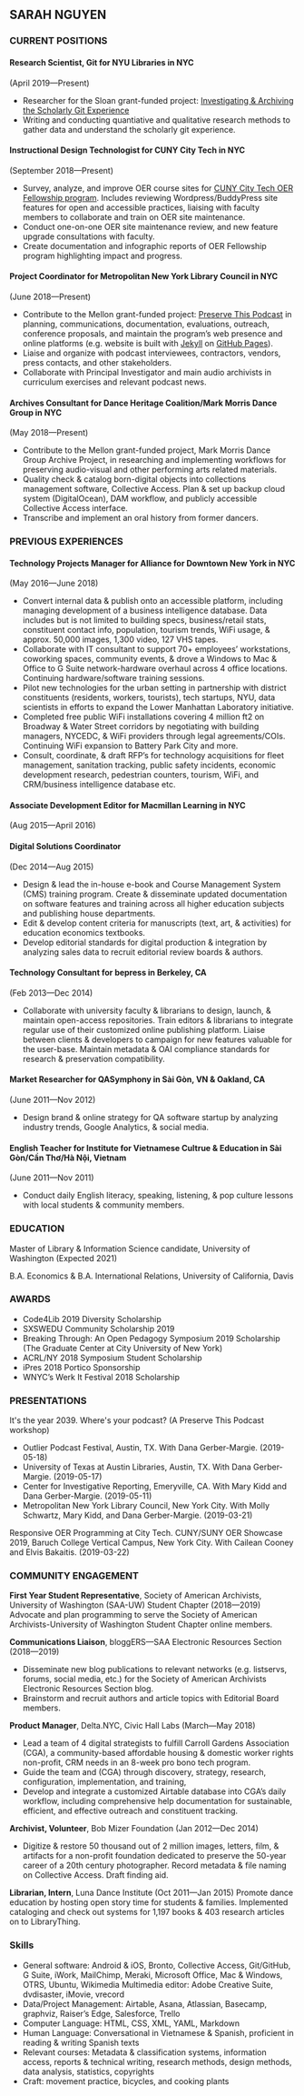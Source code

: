 ## SARAH NGUYEN

### CURRENT POSITIONS

#### Research Scientist, Git for NYU Libraries in NYC 
(April 2019—Present)
* Researcher for the Sloan grant-funded project: [Investigating & Archiving the Scholarly Git Experience](https://investigating-archiving-git.gitlab.io/)
* Writing and conducting quantiative and qualitative research methods to gather data and understand the scholarly git experience.

#### Instructional Design Technologist for CUNY City Tech in NYC
(September 2018—Present)
* Survey, analyze, and improve OER course sites for [CUNY City Tech OER Fellowship program](https://libguides.citytech.cuny.edu/c.php?g=292847&p=5872756). Includes reviewing Wordpress/BuddyPress site features for open and accessible practices, liaising with faculty members to collaborate and train on OER site maintenance.
* Conduct one-on-one OER site maintenance review, and new feature upgrade consultations with faculty.
* Create documentation and infographic reports of OER Fellowship program highlighting impact and progress.

#### Project Coordinator for Metropolitan New York Library Council in NYC
(June 2018—Present)
* Contribute to the Mellon grant-funded project: [Preserve This Podcast](http://preservethispodcast.org/) in planning, communications, documentation, evaluations, outreach, conference proposals, and maintain the program’s web presence and online platforms (e.g. website is built with [Jekyll](https://jekyllrb.com/) on [GitHub Pages](https://pages.github.com/)).
* Liaise and organize with podcast interviewees, contractors, vendors, press contacts, and other stakeholders.
* Collaborate with Principal Investigator and main audio archivists in curriculum exercises and relevant podcast news.

#### Archives Consultant for Dance Heritage Coalition/Mark Morris Dance Group in NYC
(May 2018—Present)
* Contribute to the Mellon grant-funded project, Mark Morris Dance Group Archive Project, in researching and implementing workflows for preserving audio-visual and other performing arts related materials.
* Quality check & catalog born-digital objects into collections management software, Collective Access.
Plan & set up backup cloud system (DigitalOcean), DAM workflow, and publicly accessible Collective Access interface. 
* Transcribe and implement an oral history from former dancers.

### PREVIOUS EXPERIENCES

#### Technology Projects Manager for Alliance for Downtown New York in NYC
(May 2016—June 2018)
* Convert internal data & publish onto an accessible platform, including managing development of a business intelligence database. Data includes but is not limited to building specs, business/retail stats, constituent contact info, population, tourism trends, WiFi usage, & approx. 50,000 images, 1,300 video, 127 VHS tapes.
* Collaborate with IT consultant to support 70+ employees’ workstations, coworking spaces, community events, & drove a Windows to Mac & Office to G Suite network-hardware overhaul across 4 office locations. Continuing hardware/software training sessions.
* Pilot new technologies for the urban setting in partnership with district constituents (residents, workers, tourists), tech startups, NYU, data scientists in efforts to expand the Lower Manhattan Laboratory initiative. 
* Completed free public WiFi installations covering 4 million ft2 on Broadway & Water Street corridors by negotiating with building managers, NYCEDC, & WiFi providers through legal agreements/COIs. Continuing WiFi expansion to Battery Park City and more. 
* Consult, coordinate, & draft RFP’s for technology acquisitions for fleet management, sanitation tracking, public safety incidents, economic development research, pedestrian counters, tourism, WiFi, and CRM/business intelligence database etc.

#### Associate Development Editor for Macmillan Learning in NYC
(Aug 2015—April 2016)
#### Digital Solutions Coordinator
(Dec 2014—Aug 2015)
* Design & lead the in-house e-book and Course Management System (CMS) training program. Create & disseminate updated documentation on software features and training across all higher education subjects and publishing house departments.
* Edit & develop content criteria for manuscripts (text, art, & activities) for education economics textbooks.
* Develop editorial standards for digital production & integration by analyzing sales data to recruit editorial review boards & authors. 
 
#### Technology Consultant for bepress in Berkeley, CA
(Feb 2013—Dec 2014)
* Collaborate with university faculty & librarians to design, launch, & maintain open-access repositories. Train editors & librarians to integrate regular use of their customized online publishing platform. Liaise between clients & developers to campaign for new features valuable for the user-base. Maintain metadata & OAI compliance standards for research & preservation compatibility.

#### Market Researcher for QASymphony in Sài Gòn, VN & Oakland, CA
(June 2011—Nov 2012)
* Design brand & online strategy for QA software startup by analyzing industry trends, Google Analytics, & social media.

#### English Teacher for Institute for Vietnamese Cultrue & Education in Sài Gòn/Cần Thơ/Hà Nội, Vietnam
(June 2011—Nov 2011)
* Conduct daily English literacy, speaking, listening, & pop culture lessons with local students & community members.

### EDUCATION
Master of Library & Information Science candidate, University of Washington (Expected 2021)

B.A. Economics & B.A. International Relations, University of California, Davis

### AWARDS
* Code4Lib 2019 Diversity Scholarship
* SXSWEDU Community Scholarship 2019
* Breaking Through: An Open Pedagogy Symposium 2019 Scholarship (The Graduate Center at City University of New York)
* ACRL/NY 2018 Symposium Student Scholarship
* iPres 2018 Portico Sponsorship
* WNYC’s Werk It Festival 2018 Scholarship

### PRESENTATIONS
It's the year 2039. Where's your podcast? (A Preserve This Podcast workshop) 
* Outlier Podcast Festival, Austin, TX. With Dana Gerber-Margie. (2019-05-18) 
* University of Texas at Austin Libraries, Austin, TX. With Dana Gerber-Margie. (2019-05-17)
* Center for Investigative Reporting, Emeryville, CA. With Mary Kidd and Dana Gerber-Margie. (2019-05-11)
* Metropolitan New York Library Council, New York City. With Molly Schwartz, Mary Kidd, and Dana Gerber-Margie. (2019-03-21)
	
Responsive OER Programming at City Tech. CUNY/SUNY OER Showcase 2019, Baruch College Vertical Campus, New York City. With Cailean Cooney and Elvis Bakaitis. (2019-03-22) 

### COMMUNITY ENGAGEMENT

**First Year Student Representative**, Society of American Archivists, University of Washington (SAA-UW) Student Chapter (2018—2019)
Advocate and plan programming to serve the Society of American Archivists-University of Washington Student Chapter online members. 

**Communications Liaison**, bloggERS—SAA Electronic Resources Section (2018—2019)
* Disseminate new blog publications to relevant networks (e.g. listservs, forums, social media, etc.) for the Society of American Archivists Electronic Resources Section blog.
* Brainstorm and recruit authors and article topics with Editorial Board members.

**Product Manager**, Delta.NYC, Civic Hall Labs (March—May 2018)
* Lead a team of 4 digital strategists to fulfill Carroll Gardens Association (CGA), a community-based affordable housing & domestic worker rights non-profit, CRM needs in an 8-week pro bono tech program.
* Guide the team and (CGA) through discovery, strategy, research, configuration, implementation, and training,
* Develop and integrate a customized Airtable database into CGA’s daily workflow, including comprehensive help documentation for sustainable, efficient, and effective outreach and constituent tracking.         

**Archivist, Volunteer**, Bob Mizer Foundation (Jan 2012—Dec 2014)
* Digitize & restore 50 thousand out of 2 million images, letters, film, & artifacts for a non-profit foundation dedicated to preserve the 50-year career of a 20th century photographer. Record metadata & file naming on Collective Access. Draft finding aid.

**Librarian, Intern**, Luna Dance Institute (Oct 2011—Jan 2015)
Promote dance education by hosting open story time for students & families. Implemented cataloging and check out systems for 1,197 books & 403 research articles on to LibraryThing.

### Skills
* General software: Android & iOS, Bronto, Collective Access, Git/GitHub, G Suite, iWork, MailChimp, Meraki, Microsoft Office, Mac & Windows, OTRS, Ubuntu, Wikimedia
Multimedia editor: Adobe Creative Suite, dvdisaster, iMovie, vrecord
* Data/Project Management: Airtable, Asana, Atlassian, Basecamp, graphviz, Raiser’s Edge, Salesforce, Trello
* Computer Language: HTML, CSS, XML, YAML, Markdown
* Human Language: Conversational in Vietnamese & Spanish, proficient in reading & writing Spanish texts
* Relevant courses: Metadata & classification systems, information access, reports & technical writing, research methods, design methods, data analysis, statistics, copyrights
* Craft: movement practice, bicycles, and cooking plants
